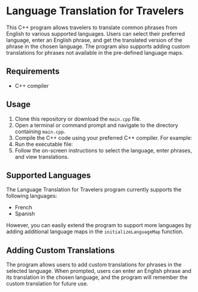 # Language Translation for Travelers

This C++ program allows travelers to translate common phrases from English to various supported languages. Users can select their preferred language, enter an English phrase, and get the translated version of the phrase in the chosen language. The program also supports adding custom translations for phrases not available in the pre-defined language maps.

## Requirements

- C++ compiler

## Usage

1. Clone this repository or download the `main.cpp` file.
2. Open a terminal or command prompt and navigate to the directory containing `main.cpp`.
3. Compile the C++ code using your preferred C++ compiler. For example:
4. Run the executable file:
5. Follow the on-screen instructions to select the language, enter phrases, and view translations.

## Supported Languages

The Language Translation for Travelers program currently supports the following languages:

- French
- Spanish

However, you can easily extend the program to support more languages by adding additional language maps in the `initializeLanguageMap` function.

## Adding Custom Translations

The program allows users to add custom translations for phrases in the selected language. When prompted, users can enter an English phrase and its translation in the chosen language, and the program will remember the custom translation for future use.

